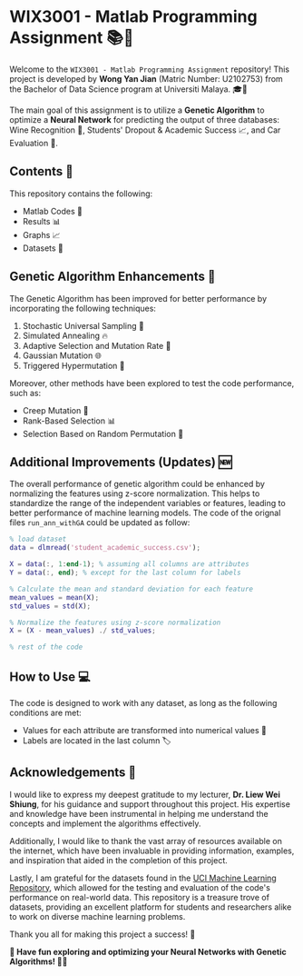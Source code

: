 # WIX3001 - Matlab Programming Assignment 📚🚀

Welcome to the `WIX3001 - Matlab Programming Assignment` repository! This project is developed by **Wong Yan Jian** (Matric Number: U2102753) from the Bachelor of Data Science program at Universiti Malaya. 🎓🌟

The main goal of this assignment is to utilize a **Genetic Algorithm** to optimize a **Neural Network** for predicting the output of three databases: Wine Recognition 🍷, Students' Dropout & Academic Success 📈, and Car Evaluation 🚗. 

## Contents 📖

This repository contains the following:

- Matlab Codes 📝
- Results 📊
- Graphs 📈
- Datasets 📁

## Genetic Algorithm Enhancements 🧬

The Genetic Algorithm has been improved for better performance by incorporating the following techniques:

1. Stochastic Universal Sampling 🎲
2. Simulated Annealing 🔥
3. Adaptive Selection and Mutation Rate 🔄
4. Gaussian Mutation 🌐
5. Triggered Hypermutation 🚀

Moreover, other methods have been explored to test the code performance, such as:

- Creep Mutation 👣
- Rank-Based Selection 📊
- Selection Based on Random Permutation 🔀

## Additional Improvements (Updates) 🆕

The overall performance of genetic algorithm could be enhanced by normalizing the features using z-score normalization. This helps to standardize the range of the independent variables or features, leading to better performance of machine learning models. The code of the orignal files `run_ann_withGA` could be updated as follow:

```matlab
% load dataset
data = dlmread('student_academic_success.csv');

X = data(:, 1:end-1); % assuming all columns are attributes
Y = data(:, end); % except for the last column for labels

% Calculate the mean and standard deviation for each feature
mean_values = mean(X);
std_values = std(X);

% Normalize the features using z-score normalization
X = (X - mean_values) ./ std_values;

% rest of the code
```

## How to Use 💻

The code is designed to work with any dataset, as long as the following conditions are met:

- Values for each attribute are transformed into numerical values 🔢
- Labels are located in the last column 🏷️

## Acknowledgements 🙏

I would like to express my deepest gratitude to my lecturer, **Dr. Liew Wei Shiung**, for his guidance and support throughout this project. His expertise and knowledge have been instrumental in helping me understand the concepts and implement the algorithms effectively.

Additionally, I would like to thank the vast array of resources available on the internet, which have been invaluable in providing information, examples, and inspiration that aided in the completion of this project.

Lastly, I am grateful for the datasets found in the [UCI Machine Learning Repository](https://archive-beta.ics.uci.edu/), which allowed for the testing and evaluation of the code's performance on real-world data. This repository is a treasure trove of datasets, providing an excellent platform for students and researchers alike to work on diverse machine learning problems.

Thank you all for making this project a success! 🌟


**🎉 Have fun exploring and optimizing your Neural Networks with Genetic Algorithms! 🧠🌐**

